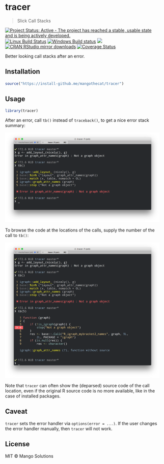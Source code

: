 


# tracer

> Slick Call Stacks

[![Project Status: Active - The project has reached a stable, usable state and is being actively developed.](http://www.repostatus.org/badges/latest/active.svg)](http://www.repostatus.org/#active)
[![Linux Build Status](https://travis-ci.org/MangoTheCat/tracer.svg?branch=master)](https://travis-ci.org/MangoTheCat/tracer)
[![Windows Build status](https://ci.appveyor.com/api/projects/status/github/mangothecat/tracer?svg=true)](https://ci.appveyor.com/project/gaborcsardi/tracer)
[![](http://www.r-pkg.org/badges/version/tracer)](http://www.r-pkg.org/pkg/tracer)
[![CRAN RStudio mirror downloads](http://cranlogs.r-pkg.org/badges/tracer)](http://www.r-pkg.org/pkg/tracer)
[![Coverage Status](https://img.shields.io/codecov/c/github/MangoTheCat/tracer/master.svg)](https://codecov.io/github/MangoTheCat/tracer?branch=master)

Better looking call stacks after an error.

## Installation


```r
source("https://install-github.me/mangothecat/tracer")
```

## Usage


```r
library(tracer)
```

After an error, call `tb()` instead of `traceback()`, to get a nice
error stack summary:

![](/inst/screenshot1.png)

To browse the code at the locations of the calls, supply the number of
the call to `tb()`:

![](/inst/screenshot2.png)

Note that `tracer` can often show the (deparsed) source code of the
call location, even if the original R source code is no more available,
like in the case of installed packages.

## Caveat

`tracer` sets the error handler via `options(error = ...)`. If the user
changes the error handler manually, then `tracer` will not work.

## License

MIT © Mango Solutions
